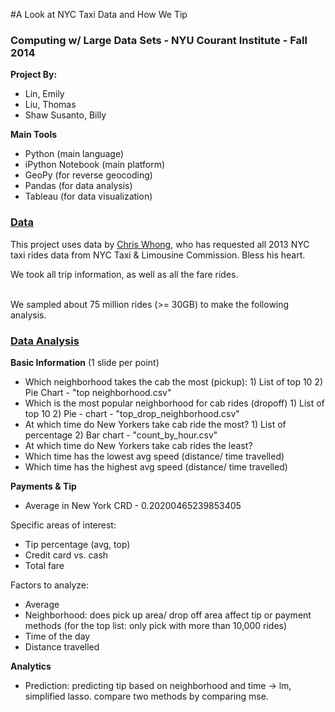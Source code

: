 
#A Look at NYC Taxi Data and How We Tip

<h3>Computing w/ Large Data Sets - NYU Courant Institute - Fall 2014</h3>

<b>Project By:</b>

- Lin, Emily  
- Liu, Thomas  
- Shaw Susanto, Billy

<b>Main Tools</b>

- Python (main language)
- iPython Notebook (main platform)
- GeoPy (for reverse geocoding)
- Pandas (for data analysis)
- Tableau (for data visualization)

<h3><u>Data</u></h3>
This project uses data by <a href="http://chriswhong.com/open-data/foil_nyc_taxi/">Chris Whong</a>, who has
requested all 2013 NYC taxi rides data from NYC Taxi & Limousine Commission. Bless his heart.

We took all trip information, as well as all the fare rides. </br>

</br>
We sampled about 75 million rides (>= 30GB) to make the following analysis. 

<h3><u>Data Analysis</u></h3>

<b>Basic Information</b> (1 slide per point)

  - Which neighborhood takes the cab the most (pickup): 1) List of top 10 2) Pie Chart - "top neighborhood.csv"
  - Which is the most popular neighborhood for cab rides (dropoff) 1) List of top 10 2) Pie - chart - "top_drop_neighborhood.csv"
  - At which time do New Yorkers take cab ride the most? 1) List of percentage 2) Bar chart - "count_by_hour.csv"
  - At which time do New Yorkers take cab rides the least? 
  - Which time has the lowest avg speed (distance/ time travelled) 
  - Which time has the highest avg speed (distance/ time travelled) 
  
<b>Payments & Tip </b>

  - Average in New York CRD - 0.20200465239853405

  Specific areas of interest:
  - Tip percentage (avg, top)
  - Credit card vs. cash
  - Total fare
  
  Factors to analyze:
  - Average
  - Neighborhood: does pick up area/ drop off area affect tip or payment methods (for the top list: only pick with more than 10,000 rides)
  - Time of the day
  - Distance travelled
  
<b>Analytics</b>

  - Prediction: predicting tip based on neighborhood and time -> lm, simplified lasso. compare two methods by comparing mse. 
